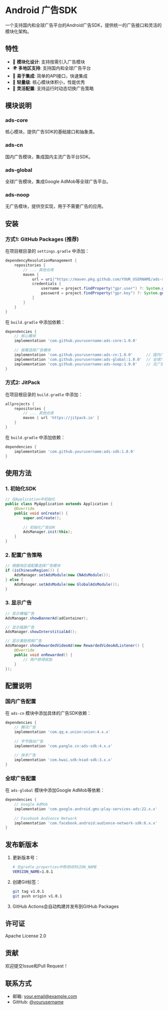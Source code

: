 # Android 广告SDK

一个支持国内和全球广告平台的Android广告SDK，提供统一的广告接口和灵活的模块化架构。

## 特性

- 🚀 **模块化设计**: 支持按需引入广告模块
- 🌍 **多地区支持**: 支持国内和全球广告平台
- 🔧 **易于集成**: 简单的API接口，快速集成
- 📱 **轻量级**: 核心模块体积小，性能优秀
- 🎯 **灵活配置**: 支持运行时动态切换广告策略

## 模块说明

### ads-core
核心模块，提供广告SDK的基础接口和抽象类。

### ads-cn
国内广告模块，集成国内主流广告平台SDK。

### ads-global
全球广告模块，集成Google AdMob等全球广告平台。

### ads-noop
无广告模块，提供空实现，用于不需要广告的应用。

## 安装

### 方式1: GitHub Packages (推荐)

在项目根目录的 `settings.gradle` 中添加：

```gradle
dependencyResolutionManagement {
    repositories {
        // ... 其他仓库
        maven {
            url = uri("https://maven.pkg.github.com/YOUR_USERNAME/ads-sdk")
            credentials {
                username = project.findProperty("gpr.user") ?: System.getenv("USERNAME")
                password = project.findProperty("gpr.key") ?: System.getenv("TOKEN")
            }
        }
    }
}
```

在 `build.gradle` 中添加依赖：

```gradle
dependencies {
    // 核心模块
    implementation 'com.github.yourusername:ads-core:1.0.0'
    
    // 按需选择广告模块
    implementation 'com.github.yourusername:ads-cn:1.0.0'      // 国内广告
    implementation 'com.github.yourusername:ads-global:1.0.0'  // 全球广告
    implementation 'com.github.yourusername:ads-noop:1.0.0'    // 无广告
}
```

### 方式2: JitPack

在项目根目录的 `build.gradle` 中添加：

```gradle
allprojects {
    repositories {
        // ... 其他仓库
        maven { url 'https://jitpack.io' }
    }
}
```

在 `build.gradle` 中添加依赖：

```gradle
dependencies {
    implementation 'com.github.yourusername:ads-sdk:1.0.0'
}
```

## 使用方法

### 1. 初始化SDK

```java
// 在Application中初始化
public class MyApplication extends Application {
    @Override
    public void onCreate() {
        super.onCreate();
        
        // 初始化广告SDK
        AdsManager.init(this);
    }
}
```

### 2. 配置广告策略

```java
// 根据地区或配置选择广告模块
if (isChineseRegion()) {
    AdsManager.setAdsModule(new CNAdsModule());
} else {
    AdsManager.setAdsModule(new GlobalAdsModule());
}
```

### 3. 显示广告

```java
// 显示横幅广告
AdsManager.showBannerAd(adContainer);

// 显示插屏广告
AdsManager.showInterstitialAd();

// 显示激励视频广告
AdsManager.showRewardedVideoAd(new RewardedVideoAdListener() {
    @Override
    public void onRewarded() {
        // 用户获得奖励
    }
});
```

## 配置说明

### 国内广告配置

在 `ads-cn` 模块中添加具体的广告SDK依赖：

```gradle
dependencies {
    // 腾讯广告
    implementation 'com.qq.e.union:union:4.x.x'
    
    // 字节跳动广告
    implementation 'com.pangle.cn:ads-sdk:4.x.x'
    
    // 快手广告
    implementation 'com.kwai.sdk:ksad-sdk:3.x.x'
}
```

### 全球广告配置

在 `ads-global` 模块中添加Google AdMob等依赖：

```gradle
dependencies {
    // Google AdMob
    implementation 'com.google.android.gms:play-services-ads:22.x.x'
    
    // Facebook Audience Network
    implementation 'com.facebook.android:audience-network-sdk:6.x.x'
}
```

## 发布新版本

1. 更新版本号：
   ```bash
   # 在gradle.properties中修改VERSION_NAME
   VERSION_NAME=1.0.1
   ```

2. 创建Git标签：
   ```bash
   git tag v1.0.1
   git push origin v1.0.1
   ```

3. GitHub Actions会自动构建并发布到GitHub Packages

## 许可证

Apache License 2.0

## 贡献

欢迎提交Issue和Pull Request！

## 联系方式

- 邮箱: your.email@example.com
- GitHub: [@yourusername](https://github.com/yourusername)
